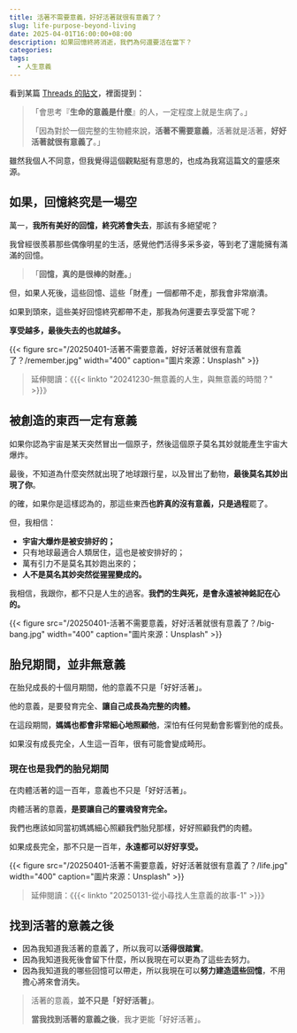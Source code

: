 ```yaml
---
title: 活著不需要意義，好好活著就很有意義了？
slug: life-purpose-beyond-living
date: 2025-04-01T16:00:00+08:00
description: 如果回憶終將消逝，我們為何還要活在當下？
categories: 
tags:
  - 人生意義
---
```

看到某篇 [Threads 的貼文](https://www.threads.net/@bsdfcommittee/post/C79JDUFhoCf?hl=zh-tw)，裡面提到：

> 「會思考『**生命的意義是什麼**』的人，一定程度上就是生病了。」
> 
> 「因為對於一個完整的生物體來說，**活著不需要意義**，活著就是活著，**好好活著就很有意義了**。」

雖然我個人不同意，但我覺得這個觀點挺有意思的，也成為我寫這篇文的靈感來源。

## 如果，回憶終究是一場空

萬一，**我所有美好的回憶，終究將會失去**，那該有多絕望呢？

我曾經很羨慕那些偶像明星的生活，感覺他們活得多采多姿，等到老了還能擁有滿滿的回憶。

> 「**回憶，真的是很棒的財產。**」

但，如果人死後，這些回憶、這些「財產」一個都帶不走，那我會非常崩潰。

如果到頭來，這些美好回憶終究都帶不走，那我為何還要去享受當下呢？

**享受越多，最後失去的也就越多。**

{{< figure src="/20250401-活著不需要意義，好好活著就很有意義了？/remember.jpg" width="400" caption="圖片來源：Unsplash" >}}

> 延伸閱讀：《{{< linkto "20241230-無意義的人生，與無意義的時間？" >}}》

## 被創造的東西一定有意義

如果你認為宇宙是某天突然冒出一個原子，然後這個原子莫名其妙就能產生宇宙大爆炸。

最後，不知道為什麼突然就出現了地球跟行星，以及冒出了動物，**最後莫名其妙出現了你**。

的確，如果你是這樣認為的，那這些東西**也許真的沒有意義，只是過程**罷了。

但，我相信：

- **宇宙大爆炸是被安排好的；**
- 只有地球最適合人類居住，這也是被安排好的；
- 萬有引力不是莫名其妙跑出來的；
- **人不是莫名其妙突然從猩猩變成的。**

我相信，我跟你，都不只是人生的過客。**我們的生與死，是會永遠被神銘記在心的。**

{{< figure src="/20250401-活著不需要意義，好好活著就很有意義了？/big-bang.jpg" width="400" caption="圖片來源：Unsplash" >}}

## 胎兒期間，並非無意義

在胎兒成長的十個月期間，他的意義不只是「好好活著」。

他的意義，是要發育完全、**讓自己成長為完整的肉體。**

在這段期間，**媽媽也都會非常細心地照顧他**，深怕有任何晃動會影響到他的成長。

如果沒有成長完全，人生這一百年，很有可能會變成畸形。

### 現在也是我們的胎兒期間

在肉體活著的這一百年，意義也不只是「好好活著」。

肉體活著的意義，**是要讓自己的靈魂發育完全。**

我們也應該如同當初媽媽細心照顧我們胎兒那樣，好好照顧我們的肉體。

如果成長完全，那不只是一百年，**永遠都可以好好享受。**

{{< figure src="/20250401-活著不需要意義，好好活著就很有意義了？/life.jpg" width="400" caption="圖片來源：Unsplash" >}}

> 延伸閱讀：《{{< linkto "20250131-從小尋找人生意義的故事-1" >}}》

## 找到活著的意義之後

* 因為我知道我活著的意義了，所以我可以**活得很踏實**。
* 因為我知道我死後會留下什麼，所以我現在可以更為了這些去努力。
* 因為我知道我的哪些回憶可以帶走，所以我現在可以**努力建造這些回憶**，不用擔心將來會消失。

> 活著的意義，**並不只是「好好活著」**。
> 
> **當我找到活著的意義之後**，我才更能「好好活著」。